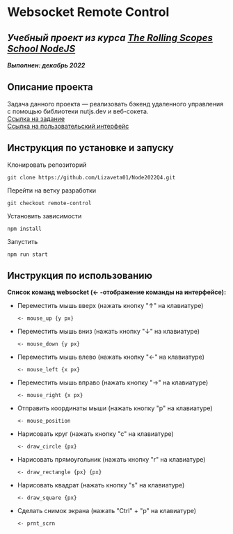 # Websocket Remote Control

## _Учебный проект из курса [The Rolling Scopes School NodeJS](https://rs.school/nodejs/)_

**_Выполнен:  декабрь 2022_**

## Описание проекта

Задача данного проекта — реализовать бэкенд удаленного управления с помощью библиотеки nutjs.dev и веб-сокета.  
[Ссылка на задание](https://github.com/AlreadyBored/nodejs-assignments/blob/main/assignments/remote-control/assignment.md)  
[Ссылка на пользовательский интерфейс](https://github.com/rolling-scopes-school/remote-control)

## Инструкция по установке и запуску

Клонировать репозиторий

`git clone https://github.com/Lizaveta01/Node2022Q4.git`

Перейти на ветку разработки

`git checkout remote-control`

Установить зависимости

`npm install`

Запустить

`npm run start`

## Инструкция по использованию

**Список команд websocket (<- -отображение команды на интерфейсе):**

- Переместить мышь вверх (нажать кнопку "&#8593;" на клавиатуре)

  `<- mouse_up {y px}`

- Переместить мышь вниз (нажать кнопку "&#8595;" на клавиатуре)

  `<- mouse_down {y px}`

- Переместить мышь влево (нажать кнопку "&#8592;" на клавиатуре)

  `<- mouse_left {x px}`

- Переместить мышь вправо (нажать кнопку "&#8594;" на клавиатуре)

  `<- mouse_right {x px}`

- Отправить координаты мыши (нажать кнопку "p" на клавиатуре)

  `<- mouse_position`

- Нарисовать круг (нажать кнопку "с" на клавиатуре)

  `<- draw_circle {px}`

- Нарисовать прямоугольник (нажать кнопку "r" на клавиатуре)

  `<- draw_rectangle {px} {px}`

- Нарисовать квадрат (нажать кнопку "s" на клавиатуре)

  `<- draw_square {px}`

- Сделать снимок экрана (нажать "Ctrl" + "p" на клавиатуре)

  `<- prnt_scrn`
